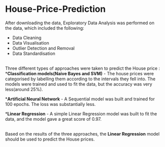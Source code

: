 # House-Price-Prediction

After downloading the data, Exploratory Data Analysis was performed on the data, which included the following:
  * Data Cleaning
  * Data Visualisation
  * Outlier Detection and Removal
  * Data Standardisation

<br> 
Three different types of approaches were taken to predict the House price :
  *<b>Classification models(Naive Bayes and SVM)</b> - The house prices were categorised by labelling them according to the intervals they fell into. 
    The models were trained and used to fit the data, but the accuracy was very less(around 25%).
 
  *<b>Artificial Neural Network</b> - A Sequential model was built and trained for 100 epochs. The loss was substantially less.
 
  *<b>Linear Regression</b> - A simple Linear Regression model was built to fit the data, and the model gave a great score of 0.97.
 
 <br>
 Based on the results of the three approaches, the <b>Linear Regression</b> model should be used to predict the House prices.
